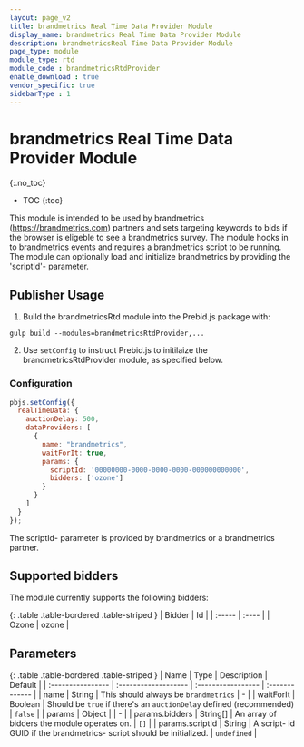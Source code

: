 ```yaml
---
layout: page_v2
title: brandmetrics Real Time Data Provider Module
display_name: brandmetrics Real Time Data Provider Module
description: brandmetricsReal Time Data Provider Module
page_type: module
module_type: rtd
module_code : brandmetricsRtdProvider
enable_download : true
vendor_specific: true
sidebarType : 1
---
```


# brandmetrics Real Time Data Provider Module
{:.no_toc}

* TOC
{:toc}

This module is intended to be used by brandmetrics (https://brandmetrics.com) partners and sets targeting keywords to bids if the browser is eligeble to see a brandmetrics survey.
The module hooks in to brandmetrics events and requires a brandmetrics script to be running. The module can optionally load and initialize brandmetrics by providing the 'scriptId'- parameter.


## Publisher Usage

1) Build the brandmetricsRtd module into the Prebid.js package with:

```
gulp build --modules=brandmetricsRtdProvider,...
```

2) Use `setConfig` to instruct Prebid.js to initilaize the brandmetricsRtdProvider module, as specified below.

### Configuration

```javascript
pbjs.setConfig({
  realTimeData: {
    auctionDelay: 500,
    dataProviders: [
      {
        name: "brandmetrics",
        waitForIt: true,
        params: {
          scriptId: '00000000-0000-0000-0000-000000000000',
          bidders: ['ozone']
        }
      }
    ]
  }
});
```

The scriptId- parameter is provided by brandmetrics or a brandmetrics partner.


## Supported bidders

The module currently supports the following bidders:

{: .table .table-bordered .table-striped }
| Bidder | Id    |
| :----- | :---- |
| Ozone  | ozone |


## Parameters

{: .table .table-bordered .table-striped }
| Name              | Type                 | Description        | Default        |
| :---------------- | :------------------- | :----------------- | :------------- |
| name              | String               | This should always be `brandmetrics` | - |
| waitForIt         | Boolean              | Should be `true` if there's an `auctionDelay` defined (recommended) | `false` |
| params            | Object               |                 | - |
| params.bidders    | String[]             | An array of bidders the module operates on. | `[]` |
| params.scriptId   | String               | A script- id GUID if the brandmetrics- script should be initialized. | `undefined` |
